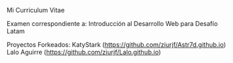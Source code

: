 Mi Curriculum Vitae

Examen correspondiente a: Introducción al Desarrollo Web para Desafío Latam

Proyectos Forkeados:
KatyStark (https://github.com/ziurjf/Astr7d.github.io)
Lalo Aguirre (https://github.com/ziurjf/Lalo.github.io)
